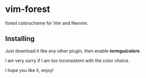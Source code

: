 # vim-forest
forest colorscheme for Vim and Neovim.

## **Installing**

Just download it like any other plugin, then enable ***termguicolors***.

I am very sorry if I am too inconsistent with the color choice.

I hope you like it, enjoy!
